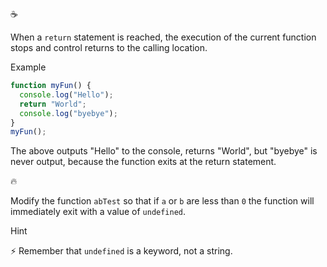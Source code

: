 :coffee:

When a `return` statement is reached, the execution of the current function stops and control returns to the calling location.

Example

```javascript
function myFun() {
  console.log("Hello");
  return "World";
  console.log("byebye");
}
myFun();
```

The above outputs "Hello" to the console, returns "World", but "byebye" is never output, because the function exits at the return statement.

:fire:

Modify the function `abTest` so that if `a` or `b` are less than `0` the function will immediately exit with a value of `undefined`.

Hint

:zap: Remember that `undefined` is a keyword, not a string.
